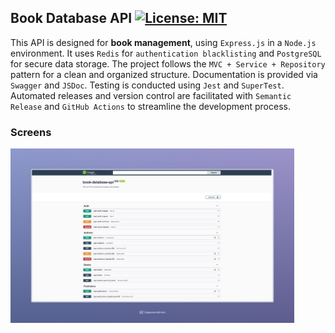 ## Book Database API [![License: MIT](https://img.shields.io/badge/License-MIT-yellow.svg)](https://github.com/referanslar/book-database-api/blob/master/LICENSE.md)

This API is designed for **book management**, using `Express.js` in a `Node.js` environment. It uses `Redis` for `authentication blacklisting` and `PostgreSQL` for secure data storage. The project follows the `MVC + Service + Repository` pattern for a clean and organized structure. Documentation is provided via `Swagger` and `JSDoc`. Testing is conducted using `Jest` and `SuperTest`. Automated releases and version control are facilitated with `Semantic Release` and `GitHub Actions` to streamline the development process.

### Screens

<img src="./assets/swagger.jpeg" style="width: 90%" />
